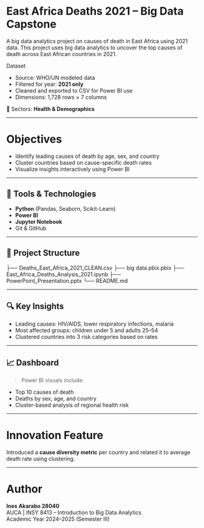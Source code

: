 

# East Africa Deaths 2021 – Big Data Capstone
A big data analytics project on causes of death in East Africa using 2021 data.
This project uses big data analytics to uncover the top causes of death across East African countries in 2021.

 Dataset

- Source: WHO/UN modeled data
- Filtered for year: **2021 only**
- Cleaned and exported to CSV for Power BI use
- Dimensions: 1,728 rows × 7 columns

 📌 Sectors:
**Health & Demographics**

---

# Objectives

- Identify leading causes of death by age, sex, and country
- Cluster countries based on cause-specific death rates
- Visualize insights interactively using Power BI

---

## 🧰 Tools & Technologies

- **Python** (Pandas, Seaborn, Scikit-Learn)
- **Power BI**
- **Jupyter Notebook**
- Git & GitHub

---

## 📂 Project Structure
├── Deaths_East_Africa_2021_CLEAN.csv
├── big data pbix.pbix
├── East_Africa_Deaths_Analysis_2021.ipynb
├── PowerPoint_Presentation.pptx
└── README.md

---

## 🔍 Key Insights

- Leading causes: HIV/AIDS, lower respiratory infections, malaria
- Most affected groups: children under 5 and adults 25–54
- Clustered countries into 3 risk categories based on rates

---

## 📈 Dashboard

> Power BI visuals include:
- Top 10 causes of death
- Deaths by sex, age, and country
- Cluster-based analysis of regional health risk

---

#  Innovation Feature

Introduced a **cause diversity metric** per country and related it to average death rate using clustering.

---

# Author

**Ines Akarabo 28040**  
AUCA | INSY 8413 – Introduction to Big Data Analytics  
Academic Year 2024–2025 (Semester III)



